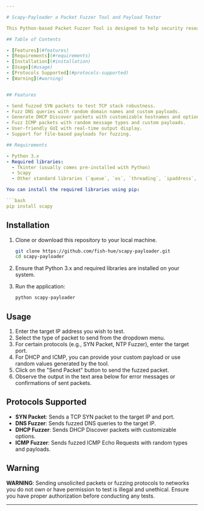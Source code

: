 ```yaml
---

# Scapy-Payloader a Packet Fuzzer Tool and Payload Tester

This Python-based Packet Fuzzer Tool is designed to help security researchers and developers test the robustness of network protocols. It allows users to generate and send fuzzed packets over the network to identify potential vulnerabilities in various protocols.

## Table of Contents

- [Features](#features)
- [Requirements](#requirements)
- [Installation](#installation)
- [Usage](#usage)
- [Protocols Supported](#protocols-supported)
- [Warning](#warning)


## Features

- Send fuzzed SYN packets to test TCP stack robustness.
- Fuzz DNS queries with random domain names and custom payloads.
- Generate DHCP Discover packets with customizable hostnames and options.
- Fuzz ICMP packets with random message types and custom payloads.
- User-friendly GUI with real-time output display.
- Support for file-based payloads for fuzzing.

## Requirements

- Python 3.x
- Required libraries:
  - Tkinter (usually comes pre-installed with Python)
  - Scapy
  - Other standard libraries (`queue`, `os`, `threading`, `ipaddress`, `random`, `string`)

You can install the required libraries using pip:

```bash
pip install scapy
```

## Installation

1. Clone or download this repository to your local machine.

   ```bash
   git clone https://github.com/fish-hue/scapy-payloader.git
   cd scapy-payloader
   ```

2. Ensure that Python 3.x and required libraries are installed on your system.

3. Run the application:

   ```bash
   python scapy-payloader
   ```

## Usage

1. Enter the target IP address you wish to test.
2. Select the type of packet to send from the dropdown menu.
3. For certain protocols (e.g., SYN Packet, NTP Fuzzer), enter the target port.
4. For DHCP and ICMP, you can provide your custom payload or use random values generated by the tool.
5. Click on the "Send Packet" button to send the fuzzed packet.
6. Observe the output in the text area below for error messages or confirmations of sent packets.

## Protocols Supported

- **SYN Packet**: Sends a TCP SYN packet to the target IP and port.
- **DNS Fuzzer**: Sends fuzzed DNS queries to the target IP.
- **DHCP Fuzzer**: Sends DHCP Discover packets with customizable options.
- **ICMP Fuzzer**: Sends fuzzed ICMP Echo Requests with random types and payloads.

## Warning

**WARNING**: Sending unsolicited packets or fuzzing protocols to networks you do not own or have permission to test is illegal and unethical. Ensure you have proper authorization before conducting any tests.

---
```


